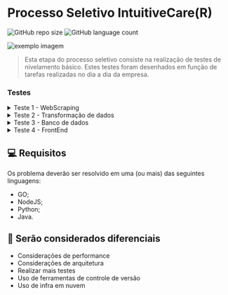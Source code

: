 # Processo Seletivo IntuitiveCare(R)

![GitHub repo size](https://img.shields.io/github/repo-size/marceloapd/Teste-IntuitiveCare?style=for-the-badge)
![GitHub language count](https://img.shields.io/github/languages/count/marceloapd/Teste-IntuitiveCare?style=for-the-badge)

<img src="https://user-images.githubusercontent.com/71731452/138391600-4d6036de-c934-4f3d-987d-827d3f9e5a08.gif" alt="exemplo imagem">

> Esta etapa do processo seletivo consiste na realização de testes de nivelamento básico. Estes testes foram desenhados em função de tarefas realizadas no dia a dia da empresa.

### Testes

<details>
<summary>Teste 1 - WebScraping</summary>
<br>
Neste teste o candidato deverá criar um código (em uma das linguagens mencionadas no fim desse email) que execute as tarefas de código abaixo.
Tarefas de código:
<br><br>
<pre>
1 - Acessar o site: http://www.ans.gov.br/prestadores/tiss-troca-de-informacao-de-saude-suplementar;
2 - Buscar a versão mais recente do Padrão TISS (arquivo - padrao_tiss_componente_organizacional_201902.pdf);
3 - Baixar o componente organizacional;
</pre>
<a href="https://pandas.pydata.org/">Abrir Teste 01</a>
</details>

<details>
<summary>Teste 2 - Transformação de dados</summary>
<br>
Neste teste o candidato deverá criar um código (em uma das linguagens mencionadas no fim desse email) que execute as tarefas de código abaixo.
Tarefas de código:
<br><br>
<pre>
1 - Extrair do pdf do teste 1 acima os dados dos Quadros 30,31,32 (Tabela de categoria do Padrão TISS);
2 - Salvar dados em tabelas estruturadas, em csvs;
3 - Zipar todos os csvs num arquivo "Teste_Intuitive_Care_{seu_nome}.zip".
</pre>
<a href="https://pandas.pydata.org/">Abrir Teste 02</a>
</details>

<details>
<summary>Teste 3 - Banco de dados</summary>
<br>
Neste teste o candidato deverá criar scripts sql (MySQL 8.* ou Postgres >10.0) que execute as tarefas de código abaixo.
<br><br>
Tarefas de Preparação:
<br><br>
<pre>
- Baixar os arquivos dos últimos 2 anos no repositório público (pode ser feito manualmente)
<br>
- Baixar csv do link (pode ser feito manualmente)
</pre>
Tarefas de código:
<br>
<pre>
- Queries de load: criar as queries para carregar o conteúdo dos arquivos obtidos nas tarefas de preparação num:
banco MySQL ou Postgres
  <br>
- Montar uma query analítica que traga a resposta para as seguintes perguntas:
  <br>
- Quais as 10 operadoras que mais tiveram despesas com: 
"EVENTOS/ SINISTROS CONHECIDOS OU AVISADOS  DE ASSISTÊNCIA A SAÚDE MEDICO HOSPITALAR" no último trimestre e no último ano?
</pre>
<a href="https://pandas.pydata.org/">Abrir Teste 03</a>
</details>

<details>
<summary>Teste 4 - FrontEnd</summary>
<br>
Neste teste o candidato deverá criar uma interface web (usando o framework Vue.js) que se comunicará com um servidor em uma das linguagens mencionadas no fim desse email para realizar as tarefas de código abaixo.
Tarefas de código:
<br><br>
<pre>
1 - Baixar csv do link: http://www.ans.gov.br/externo/site_novo/informacoes_avaliacoes_oper/lista_cadop.asp
2 - Criar servidor com rota que realiza uma busca textual no csv e retorne as linhas que mais se assemelham
3 - Criar uma interface usando o framework Vue.js que permita a um usuário fazer essa pesquisa pelo browser
</pre>
<a href="https://pandas.pydata.org/">Abrir Teste 04</a>
</details>

## 💻 Requisitos

Os problema deverão ser resolvido em uma (ou mais) das seguintes linguagens:

- GO;
- NodeJS;
- Python;
- Java.

## 🚀 Serão considerados diferenciais

- Considerações de performance
- Considerações de arquitetura
- Realizar mais testes
- Uso de ferramentas de controle de versão
- Uso de infra em nuvem
